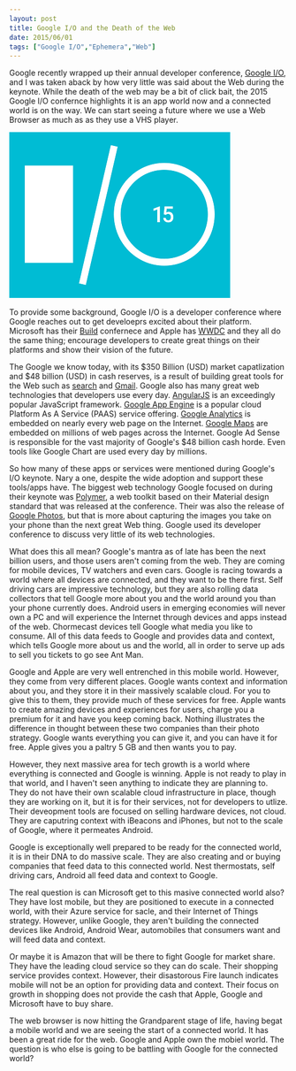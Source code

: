 ```yaml
---
layout: post
title: Google I/O and the Death of the Web
date: 2015/06/01
tags: ["Google I/O","Ephemera","Web"]
---
```


Google recently wrapped up their annual developer conference, 
[Google I/O](https://events.google.com/io2015/#), and I was taken aback by how very 
little was said about the Web during the keynote. While the death of the web may be 
a bit of click bait, the 2015 Google I/O confernce highlights it is an app world now 
and a connected world is on the way. 
We can
start seeing a future where we use a Web Browser as much as as they use a VHS player. 

![Google I/O Logo](io15-color.png)

To provide some background, Google I/O is a developer conference where Google reaches out to get 
develoeprs excited
about their platform. Microsoft has their [Build](http://www.buildwindows.com/) 
confernece and Apple has [WWDC](http://www.buildwindows.com/) and they all do the same
thing; encourage developers to create great things on their platforms and show their vision of
the future. 

The Google we know today, with its $350 Billion (USD) market capatlization and $48 
billion (USD) in cash reserves, is a result of building great tools for the Web 
such as [search](https://www.google.com) and [Gmail](https://www.gmail.com). 
Google also has many great web technologies that developers use every day. 
[AngularJS](https://angularjs.org/) is an exceedingly popular JavaScript framework.
[Google App Engine](https://cloud.google.com/appengine/docs) is a popular cloud 
Platform As A Service (PAAS) service offering. [Google Analytics](https://www.google.com/analytics) 
is embedded on nearly every 
web page on the Internet. [Google Maps](http://maps.google.com/) are embedded 
on millions of web pages across the 
Internet. Google Ad Sense is responsible for the vast majority of Google's 
$48 billion cash horde. Even tools like Google Chart are used every day by millions.

So how many of these apps or services were mentioned during Google's I/O keynote. Nary 
a one, despite the wide adoption and support these tools/apps have. 
The biggest web technology Google focused on during their keynote was 
[Polymer](https://www.polymer-project.org/1.0/), a web toolkit based on their
Material design standard that was released at the conference. Their was also the release of 
[Google Photos](https://photos.google.com), but that is
more about capturing the images you take on your phone than the next great Web thing.
Google used its developer conference to discuss very little of its web technologies.

What does this all mean? Google's mantra as of late has been the next billion users, 
and those users aren't 
coming from the web. They are coming for mobile devices, TV watchers and even cars. 
Google
is racing towards a world where all devices are connected, and they want to be there
first. Self driving cars are impressive technology, but they are also rolling data 
collectors that tell Google more about you and the world around you than your phone 
currently does. Android users in emerging economies will never own a PC and will
experience the Internet through devices and apps instead of the web. Chormecast devices
tell Google what media you like to consume. All of this data feeds to Google and 
provides data and context, which tells Google more about us and the world, all in order to 
serve up ads to 
sell you tickets to go see Ant Man.

Google and Apple are very well entrenched in this mobile world. However, they come from 
very different places. Google wants context and information about you, and they store
it in their massively scalable cloud. For you to give this to them, they provide much of 
these services for free. 
Apple wants to create amazing devices and 
experiences for users, charge you a premium for it and have you keep coming back. Nothing illustrates the 
difference in thought between these two companies than their photo strategy. Google
wants everything you can give it, and you can have it for free. Apple gives you a paltry
5 GB and then wants you to pay.

However, they next massive area for tech growth is a world 
where everything is connected and Google is winning.
Apple is not ready to play in that world, and I haven't seen anything to indicate
they are planning to. They do not have their own scalable cloud infrastructure in place, 
though they are working on it, but it is for their services, not for developers to utlize.
Their
deveopment tools are focused on selling hardware devices, not cloud. They are caputring context
with iBeacons and iPhones, but not to the scale of Google, where it permeates Android.

Google is exceptionally well prepared to be ready for the connected world, it is in their
DNA to do massive scale. They are also creating and or buying companies that feed
data to this connected world. Nest thermostats, self driving cars, Android all feed
data and context to Google.

The real question is can Microsoft get to this masive connected
world also? They have lost mobile, but they are positioned to execute in a connected
world, with their Azure service for sacle, and their Internet of Things strategy. However,
unlike Google, they aren't building the connected devices like Android, Android Wear,
automobiles that consumers want and will feed data and context.

Or maybe it is Amazon that will be there to fight Google for market share. They have the leading cloud 
service so they can do scale. Their shopping service provides context. However, their disastorous
Fire launch indicates mobile will not be an option for providing data and context. Their focus on growth
in shopping does not provide the cash that Apple, Google and Microsoft have to buy share.

The web browser is now hitting the Grandparent stage of life, having begat a mobile 
world and we are seeing the start of a connected world. It has been a great ride for the web. Google and Apple
own the mobiel world. The
question is who else is going to be battling with Google for the connected world?